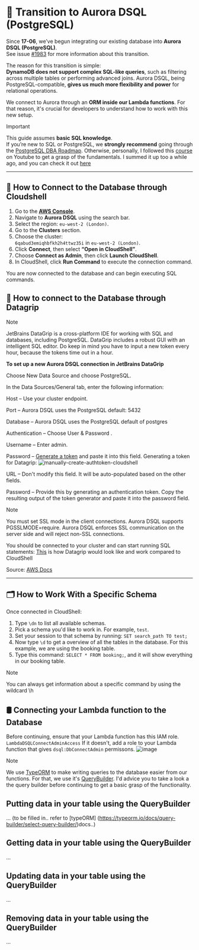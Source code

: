 # 🔄 Transition to Aurora DSQL (PostgreSQL)

Since **17-06**, we’ve begun integrating our existing database into **Aurora DSQL (PostgreSQL)**.  
See issue [#1983](https://github.com/domits1/Domits/issues/1983) for more information about this transition.

The reason for this transition is simple:  
**DynamoDB does not support complex SQL-like queries**, such as filtering across multiple tables or performing advanced joins. Aurora DSQL, being PostgreSQL-compatible, **gives us much more flexibility and power** for relational operations.

We connect to Aurora through an **ORM inside our Lambda functions**. For that reason, it's crucial for developers to understand how to work with this new setup.

> [!IMPORTANT]
> This guide assumes **basic SQL knowledge**.  
> If you’re new to SQL or PostgreSQL, we **strongly recommend** going through the [PostgreSQL DBA Roadmap](https://roadmap.sh/postgresql-dba).
> Otherwise, personally, I followed this [course](https://www.youtube.com/watch?v=HXV3zeQKqGY) on Youtube to get a grasp of the fundamentals. 
> I summed it up too a while ago, and you can check it out [here](https://github.com/Bambaclad1/Bambaclad1/wiki/SQL-Fundamentals-Summary)

---

## 🚀 How to Connect to the Database through Cloudshell

1. Go to the [**AWS Console**](https://console.aws.amazon.com/).
2. Navigate to **Aurora DSQL** using the search bar.
3. Select the region: `eu-west-2 (London)`.
4. Go to the **Clusters** section.
5. Choose the cluster:  
   `6qabud3emiqhbfkh2h4ttwz35i` in `eu-west-2 (London)`.
6. Click **Connect**, then select **“Open in CloudShell”**.
7. Choose **Connect as Admin**, then click **Launch CloudShell**.
8. In CloudShell, click **Run Command** to execute the connection command.

You are now connected to the database and can begin executing SQL commands.

## 🚀 How to connect to the Database through Datagrip 
> [!NOTE]
> JetBrains DataGrip is a cross-platform IDE for working with SQL and databases, including PostgreSQL. DataGrip includes a robust GUI with an intelligent SQL editor. 
> Do keep in mind you have to input a new token every hour, because the tokens time out in a hour.

**To set up a new Aurora DSQL connection in JetBrains DataGrip**

Choose New Data Source and choose PostgreSQL.

In the Data Sources/General tab, enter the following information:

Host – Use your cluster endpoint.

Port – Aurora DSQL uses the PostgreSQL default: 5432

Database – Aurora DSQL uses the PostgreSQL default of postgres

Authentication – Choose User & Password .

Username – Enter admin.

Password – [Generate a token](https://docs.aws.amazon.com/aurora-dsql/latest/userguide/SECTION_authentication-token.html) and paste it into this field.
Generating a token for Datagrip:
![manually-create-authtoken-cloudshell](https://github.com/user-attachments/assets/9d27d799-f838-4836-84dc-726c07f9a90f)

URL – Don't modify this field. It will be auto-populated based on the other fields.

Password – Provide this by generating an authentication token. Copy the resulting output of the token generator and paste it into the password field.

> [!Note]
> You must set SSL mode in the client connections. Aurora DSQL supports PGSSLMODE=require. Aurora DSQL enforces SSL communication on the server side and will reject non-SSL connections.

You should be connected to your cluster and can start running SQL statements:
[This](https://github.com/user-attachments/assets/97521754-dd94-4755-91ef-50c6cf4590db) is how Datagrip would look like and work compared to CloudShell 

Source: [AWS Docs](https://docs.aws.amazon.com/aurora-dsql/latest/userguide/getting-started.html)

---

## 🗂️ How to Work With a Specific Schema

Once connected in CloudShell:

1. Type `\dn` to list all available schemas.
2. Pick a schema you'd like to work in. For example, `test`.
3. Set your session to that schema by running: `SET search_path TO test;`
4. Now type `\d` to get a overview of all the tables in the database. For this example, we are using the booking table.
5. Type this command: `SELECT * FROM booking;`, and it will show everything in our booking table.

>[!NOTE]
> You can always get information about a specific command by using the wildcard \h

## 🛢️ Connecting your Lambda function to the Database
Before continuing, ensure that your Lambda function has this IAM role. `LambdaDSQLConnectAdminAccess`
If it doesn't, add a role to your Lambda function that gives `dsql:DbConnectAdmin` permissons.
![image](https://github.com/user-attachments/assets/a167f369-d3f7-4c7a-b069-4bd9c9cf3094)

> [!Note]
> We use [TypeORM](https://typeorm.io/) to make writing queries to the database easier from our functions. For that, we use it's [QueryBuilder](https://typeorm.io/docs/query-builder/select-query-builder/). I'd advice you to take a look a the query builder before continuing to get a basic grasp of the functionality.

## Putting data in your table using the QueryBuilder
... (to be filled in.. refer to [typeORM] (https://typeorm.io/docs/query-builder/select-query-builder/)docs..)
## Getting data in your table using the QueryBuilder
...

## Updating data in your table using the QueryBuilder
...

## Removing data in your table using the QueryBuilder
...



